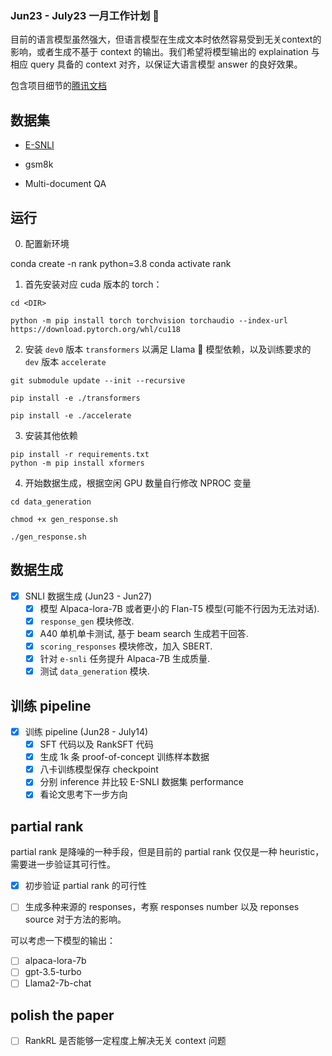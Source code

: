 ### Jun23 - July23 一月工作计划 🚀

目前的语言模型虽然强大，但语言模型在生成文本时依然容易受到无关context的影响，或者生成不基于 context 的输出。我们希望将模型输出的 explaination 与相应 query 具备的 context 对齐，以保证大语言模型 answer 的良好效果。

包含项目细节的[腾讯文档](https://docs.qq.com/doc/DWnBIcGZVc3R6d0Nl)

## 数据集

- [E-SNLI](https://docs.qq.com/doc/DWnBIcGZVc3R6d0Nl)

- gsm8k

- Multi-document QA

## 运行

0. 配置新环境

conda create -n rank python=3.8
conda activate rank

1. 首先安装对应 cuda 版本的 torch：

```shell
cd <DIR>

python -m pip install torch torchvision torchaudio --index-url https://download.pytorch.org/whl/cu118
```

2. 安装 `dev0` 版本 `transformers` 以满足 Llama 🦙 模型依赖，以及训练要求的 `dev` 版本 `accelerate`

```shell
git submodule update --init --recursive

pip install -e ./transformers

pip install -e ./accelerate
```

3. 安装其他依赖

```shell
pip install -r requirements.txt
python -m pip install xformers
```

4. 开始数据生成，根据空闲 GPU 数量自行修改 NPROC 变量


```shell
cd data_generation

chmod +x gen_response.sh

./gen_response.sh
```

## 数据生成

- [x]  SNLI 数据生成 (Jun23 - Jun27)
    - [x] 模型 Alpaca-lora-7B 或者更小的 Flan-T5 模型(可能不行因为无法对话).
    - [x] `response_gen` 模块修改.
    - [x] A40 单机单卡测试, 基于 beam search 生成若干回答.
    - [x] `scoring_responses` 模块修改，加入 SBERT.
    - [x] 针对 `e-snli` 任务提升 Alpaca-7B 生成质量.
    - [x] 测试 `data_generation` 模块.

## 训练 pipeline

- [x]  训练 pipeline (Jun28 - July14)
    - [x] SFT 代码以及 RankSFT 代码
    - [x] 生成 1k 条 proof-of-concept 训练样本数据
    - [x] 八卡训练模型保存 checkpoint
    - [x] 分别 inference 并比较 E-SNLI 数据集 performance
    - [x] 看论文思考下一步方向

## partial rank

partial rank 是降噪的一种手段，但是目前的 partial rank 仅仅是一种 heuristic，需要进一步验证其可行性。

- [x] 初步验证 partial rank 的可行性

- [ ] 生成多种来源的 responses，考察 responses number 以及 reponses source 对于方法的影响。

可以考虑一下模型的输出：

- [ ] alpaca-lora-7b
- [ ] gpt-3.5-turbo
- [ ] Llama2-7b-chat

## polish the paper

- [ ] RankRL 是否能够一定程度上解决无关 context 问题
